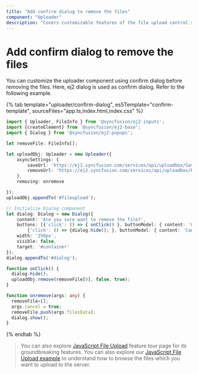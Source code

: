 ```yaml
---
title: "Add confirm dialog to remove the files"
component: "Uploader"
description: "Covers customizable features of the file upload control such as a preview image, invisible upload, progress bar, sort the file list and more."
---
```


# Add confirm dialog to remove the files

You can customize the uploader component using confirm dialog before removing the files.
Here, ej2 dialog is used as confirm dialog. Refer to the following example.

{% tab template="uploader/confirm-dialog", es5Template="confirm-template", sourceFiles="app.ts,index.html,index.css" %}

```typescript
import { Uploader, FileInfo } from '@syncfusion/ej2-inputs';
import {createElement} from '@syncfusion/ej2-base';
import { Dialog } from '@syncfusion/ej2-popups';

let removeFile: FileInfo[];

let uploadObj: Uploader = new Uploader({
    asyncSettings: {
        saveUrl: 'https://ej2.syncfusion.com/services/api/uploadbox/Save',
        removeUrl: 'https://ej2.syncfusion.com/services/api/uploadbox/Remove'
    },
    removing: onremove

});
uploadObj.appendTo('#fileupload');

// Initialize Dialog component
let dialog: Dialog = new Dialog({
    content: 'Are you sure want to remove the file?',
    buttons: [{'click': () => { onClick() }, buttonModel: { content: 'OK', cssClass: 'e-flat', isPrimary: true }},
        {'click': () => {dialog.hide(); }, buttonModel: { content: 'Cancel', cssClass: 'e-flat'} }],
    width: '250px',
    visible: false,
    target: '#container'
});
dialog.appendTo('#dialog');

function onClick() {
  dialog.hide();
  uploadObj.remove(removeFile[0], false, true);
}

function onremove(args: any) {
  removeFile=[];
  args.cancel = true;
  removeFile.push(args.filesData);
  dialog.show();
}
```

{% endtab %}

> You can also explore [JavaScript File Upload](https://www.syncfusion.com/javascript-ui-controls/js-file-upload) feature tour page for its groundbreaking features. You can also explore our [JavaScript File Upload example](https://ej2.syncfusion.com/demos/#/material/uploader/default.html) to understand how to browse the files which you want to upload to the server.